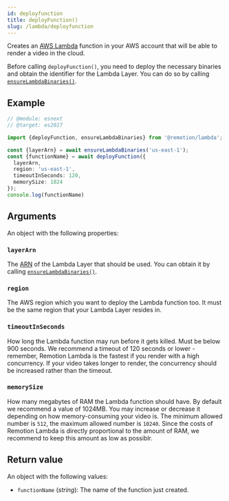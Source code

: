 ```yaml
---
id: deployfunction
title: deployFunction()
slug: /lambda/deployfunction
---
```


Creates an [AWS Lambda](https://aws.amazon.com/lambda/) function in your AWS account that will be able to render a video in the cloud.

Before calling `deployFunction()`, you need to deploy the necessary binaries and obtain the identifier for the Lambda Layer. You can do so by calling [`ensureLambdaBinaries()`](/docs/lambda/ensurelambdabinaries).

## Example

```ts twoslash
// @module: esnext
// @target: es2017

import {deployFunction, ensureLambdaBinaries} from '@remotion/lambda';

const {layerArn} = await ensureLambdaBinaries('us-east-1');
const {functionName} = await deployFunction({
  layerArn,
  region: 'us-east-1',
  timeoutInSeconds: 120,
  memorySize: 1024
});
console.log(functionName)
```

## Arguments

An object with the following properties:

### `layerArn`

The [ARN](https://docs.aws.amazon.com/general/latest/gr/aws-arns-and-namespaces.html) of the Lambda Layer that should be used. You can obtain it by calling [`ensureLambdaBinaries()`](/docs/lambda/ensurelambdabinaries).

### `region`

The AWS region which you want to deploy the Lambda function too. It must be the same region that your Lambda Layer resides in.

### `timeoutInSeconds`

How long the Lambda function may run before it gets killed. Must be below 900 seconds.
We recommend a timeout of 120 seconds or lower - remember, Remotion Lambda is the fastest if you render with a high concurrency. If your video takes longer to render, the concurrency should be increased rather than the timeout.

### `memorySize`

How many megabytes of RAM the Lambda function should have. By default we recommend a value of 1024MB. You may increase or decrease it depending on how memory-consuming your video is. The minimum allowed number is `512`, the maximum allowed number is `10240`. Since the costs of Remotion Lambda is directly proportional to the amount of RAM, we recommend to keep this amount as low as possiblr.

## Return value

An object with the following values:

- `functionName` (_string_): The name of the function just created.
